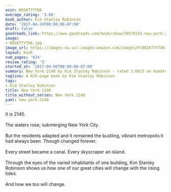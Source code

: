 ```yaml
---
asin: B01KT7YTO6
average_rating: '3.60'
book_author: Kim Stanley Robinson
date: '2017-04-24T00:00:00-07:00'
draft: false
goodreads_link: https://www.goodreads.com/book/show/29570143-new-york-2140
image:
- B01KT7YTO6.jpg
image_url: https://images-na.ssl-images-amazon.com/images/P/B01KT7YTO6.01._SCLZZZZZZZ.jpg
layout: book
num_pages: '624'
review_rating: '5'
started_at: '2017-04-08T00:00:00-07:00'
summary: New York 2140 by Kim Stanley Robinson - rated 3.60/5 on Goodreads
tagline: A 624-page book by Kim Stanley Robinson
tags:
- Kim Stanley Robinson
title: New York 2140
title_without_series: New York 2140
yaml: new-york-2140
---
```


It is 2140. <br /><br />The waters rose, submerging New York City. <br /><br />But the residents adapted and it remained the bustling, vibrant metropolis it had always been. Though changed forever.<br /><br />Every street became a canal. Every skyscraper an island.<br /><br />Through the eyes of the varied inhabitants of one building, Kim Stanley Robinson shows us how one of our great cities will change with the rising tides.<br /><br />And how we too will change.